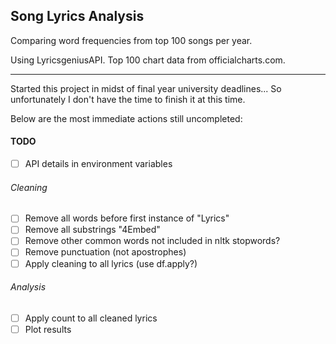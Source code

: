 ## Song Lyrics Analysis
Comparing word frequencies from top 100 songs per year.

Using LyricsgeniusAPI.
Top 100 chart data from officialcharts.com.

------
Started this project in midst of final year university deadlines...
So unfortunately I don't have the time to finish it at this time.

Below are the most immediate actions still uncompleted:

#### TODO
- [ ] API details in environment variables
###### Cleaning
- [ ] Remove all words before first instance of "Lyrics"
- [ ] Remove all substrings "4Embed"
- [ ] Remove other common words not included in nltk stopwords?
- [ ] Remove punctuation (not apostrophes)
- [ ] Apply cleaning to all lyrics (use df.apply?)
###### Analysis
- [ ] Apply count to all cleaned lyrics
- [ ] Plot results
